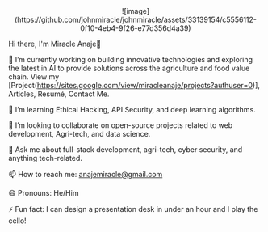 <div align="center">
  ![image](https://github.com/johnmiracle/johnmiracle/assets/33139154/c5556112-0f10-4eb4-9f26-e77d356d4a39)
</div>

Hi there, I'm Miracle Anaje👋

🔭 I’m currently working on building innovative technologies and exploring the latest in AI to provide solutions across the agriculture and food value chain. View my [Project(https://sites.google.com/view/miracleanaje/projects?authuser=0)], Articles, Resumé, Contact Me.

🌱 I’m learning Ethical Hacking, API Security, and deep learning algorithms.

👯 I’m looking to collaborate on open-source projects related to web development, Agri-tech, and data science.

💬 Ask me about full-stack development, agri-tech, cyber security, and anything tech-related.

📫 How to reach me: anajemiracle@gmail.com

😄 Pronouns: He/Him

⚡ Fun fact: I can design a presentation desk in under an hour and I play the cello!
